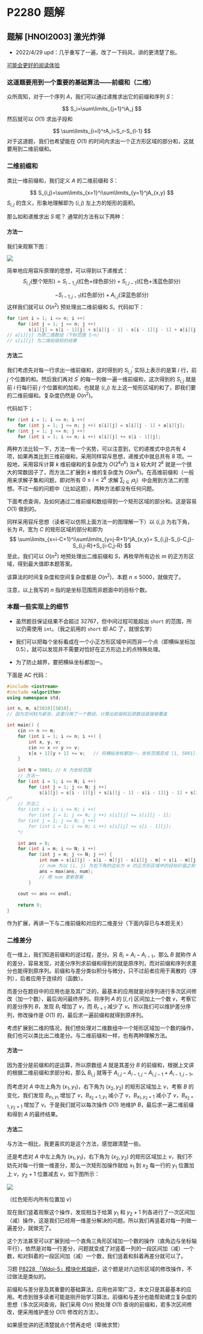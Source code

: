 # P2280 题解

## 题解 [HNOI2003] 激光炸弹

- 2022/4/29 upd：几乎重写了一遍，改了一下码风，讲的更清楚了些。

[可能会更好的阅读体验](https://www.cnblogs.com/sapphire162/p/16208167.html)

### 这道题要用到一个重要的基础算法——前缀和（二维）

众所周知，对于一个序列 $A$，我们可以通过递推求出它的前缀和序列 $S$：

$$
S_i=\sum\limits_{j=1}^iA_j
$$
然后就可以 $O(1)$ 求出子段和

$$
\sum\limits_{i=l}^rA_i=S_r-S_{l-1}
$$
对于这道题，我们也希望能在 $O(1)$ 的时间内求出一个正方形区域的部分和，这就要用到二维前缀和。

### 二维前缀和

类比一维前缀和，我们定义 $A$ 的二维前缀和 $S$：

$$
S_{i,j}=\sum\limits_{x=1}^i\sum\limits_{y=1}^jA_{x,y}
$$
$S_{i,j}$ 的含义，形象地理解即为 $(i,j)$ 左上方的矩形的面积。

那么如和递推求出 $S$ 呢？ 通常的方法有以下两种：

#### 方法一

我们来观察下图：

![](https://cdn.luogu.com.cn/upload/image_hosting/956hox3t.png)

简单地应用容斥原理的思想，可以得到以下递推式：
$$
S_{i,j}(\text{整个矩形})=S_{i-1,j}(\text{红色+绿色部分})+S_{i,j-1}(\text{红色+浅蓝色部分})
$$

$$
-S_{i-1,j-1}(\text{红色部分})+A_{i,j}(\text{深蓝色部分})
$$
这样我们就可以 $O(n^2)$ 预处理出二维前缀和 $S$。代码如下：

```cpp
for (int i = 1; i <= n; i ++)
    for (int j = 1; j <= n; j ++)
        s[i][j] = s[i - 1][j] + s[i][j - 1] - s[i - 1][j - 1] + a[i][j];
// a[i][j] 为原二维数组（下标范围 1~n）
// s[i][j] 为二维前缀和的结果
```

#### 方法二

我们考虑先对每一行求出一维前缀和，这时得到的 $S^\prime_{i,j}$ 实际上表示的是第 $i$ 行，前 $j$ 个位置的和。然后我们再对 $S^\prime$ 的每一列做一遍一维前缀和，这次得到的 $S_{i,j}$ 就是前 $i$ 行每行前 $j$ 个位置和的加和，也就是 $(i,j)$ 左上这一矩形区域的和了，即我们要的二维前缀和。复杂度仍然是 $O(n^2)$。

代码如下：

```cpp
for (int i = 1; i <= n; i ++)
    for (int j = 1; j <= n; j ++) s[i][j] = s[i][j - 1] + a[i][j];
for (int j = 1; j <= n; j ++)
    for (int i = 1; i <= n; i ++) s[i][j] += s[i - 1][j];
```

两种方法比较一下，方法一有一个劣势，可以注意到，它的递推式中总共有 $4$ 项，如果再类比到三维前缀和，采用同样容斥思想，递推式中就总共有 $8$ 项。一般地，采用容斥计算 $k$ 维前缀和的复杂度为 $O(2^k n^k)$ 当 $k$ 较大时 $2^k$ 就是一个很大的常数因子了，而方法二扩展到 $k$ 维的复杂度为 $O(kn^k)$。在高维前缀和（一般用来求解子集和问题，即对所有 $0\leq i<2^k$ 求解 $\sum_{j\subseteq i}a_j$）中会用到方法二的思想。不过一般的问题中（比如这题），两种方法都没有任何问题。

下面考虑查询，及如何通过二维前缀和数组得到一个矩形区域的部分和。这是容易 $O(1)$ 做到的。

同样采用容斥思想（读者可以仿照上面方法一的图理解一下）以 $(i,j)$ 为右下角，长为 $R$，宽为 $C$ 的矩形区域的部分和即为
$$
\sum\limits_{x=i-C+1}^i\sum\limits_{y=j-R+1}^jA_{x,y}= S_{i,j}-S_{i-C,j}-S_{i,j-R}+S_{i-C,j-R}
$$
至此，我们可以 $O(n^2)$ 地预处理出二维前缀和 $S$，再枚举所有边长 $m$ 的正方形区域，得到最大值即本题答案。

该算法的时间复杂度和空间复杂度都是 $O(n^2)$，本题 $n\leq 5000$，就做完了。

注意，以上我写的 $n$ 指的是坐标范围而非题面中的目标个数。

### 本题一些实现上的细节

- 虽然题目保证结果不会超过 $32767$，但中间过程可能超出 $\texttt{short}$ 的范围，所以仍需使用 $\texttt{int}$。（我之前用的 $\texttt{short}$ 却 AC 了，就很玄学）

- 我们可以把每个坐标看成在一个小正方形区域中间而非一个点（即横纵坐标加 $0.5$），就可以发现并不需要对恰好在正方形边上的点特殊处理。

- 为了防止越界，要把横纵坐标都加一。

下面是 AC 代码：

```cpp
#include <iostream>
#include <algorithm>
using namespace std;

int n, m, s[5010][5010];
// 因为空间较为紧张，这里只用了一个数组，计算出前缀和后原数组直接被覆盖

int main() {
	cin >> n >> m;
	for (int i = 1; i <= n; i ++) {
		int x, y, v;
		cin >> x >> y >> v;
		s[x + 1][y + 1] += v;	// 将横纵坐标都加一，坐标范围变成 [1, 5001]，避免越界
	}
	
	int N = 5001; // N 为坐标范围
    // 方法一
	for (int i = 1; i <= N; i ++)
		for (int j = 1; j <= N; j ++)
			s[i][j] = s[i - 1][j] + s[i][j - 1] - s[i - 1][j - 1] + s[i][j];
/*	
	// 方法二
	for (int i = 1; i <= N; i ++)
		for (int j = 1; j <= N; j ++) s[i][j] += s[i][j - 1];
	for (int j = 1; j <= N; j ++)
		for (int i = 1; i <= N; i ++) s[i][j] += s[i - 1][j];
	*/
	
	int ans = 0;
	for (int i = m; i <= N; i ++)
		for (int j = m; j <= N; j ++) {
			int num = s[i][j] - s[i - m][j] - s[i][j - m] + s[i - m][j - m];
            // num 为以 (i, j) 为右下角的边长为 m 的正方形区域中的目标价值之和
			ans = max(ans, num);
            // 用 num 更新答案
		}
	
	cout << ans << endl;
	
	return 0;
}
```

作为扩展，再讲一下与二维前缀和对应的二维差分（下面内容已与本题无关）

### 二维差分

在一维上，我们知道前缀和的逆过程，差分。另 $B_i=A_i-A_{i-1}$，那么 $B$ 就称作 $A$ 的差分，容易发现，对差分序列求前缀和得到的就是原序列，而对前缀和序列求差分也能得到原序列。前缀和与差分类似积分与微分，只不过前者应用于离散的（序列），后者应用于连续的（函数）。

而差分在题目中的应用也是及其广泛的，最基本的应用就是对序列进行多次区间修改（加一个数），最后询问最终序列。将序列 $A$ 的 $[l,r]$ 区间加上一个数 $v$，考察它的差分序列 $B$，发现 $B_{l}$ 增加了 $v$，而 $B_{r+1}$ 减少了 $v$。所以我们可以维护差分序列，修改操作是 $O(1)$ 的，最后求一遍前缀和就得到原序列。

考虑扩展到二维的情况，我们想处理对二维数组中一个矩形区域加一个数的操作，我们也可以类比出二维差分。与二维前缀和一样，也有两种理解方法。

#### 方法一

因为差分是前缀和的逆运算，所以原数组 $A$ 就是其差分 $B$ 的前缀和，根据上文讲的根据二维前缀和求部分和，那么 $B_{i,j}$ 就等于 $A_{i,j}-A_{i-1,j}-A_{i,j-1}+A_{i-1,j-1}$。

而考虑对 $A$ 中左上角为 $(x_1,y_1)$，右下角为 $(x_2,y_2)$ 的矩形区域加上 $v$，考察 $B$ 的变化，我们发现 $B_{x_1,y_1}$ 增加了 $v$，$B_{x_2+1,y_1}$ 减小了 $v$，$B_{x_1,y_2+1}$ 减小了 $v$，$B_{x_2+1,y_2+1}$ 增加了 $v$。于是我们就可以每次操作 $O(1)$ 地维护 $B$，最后求一遍二维前缀和得到 $A$ 的最终结果。

#### 方法二

与方法一相比，我更喜欢的是这个方法，感觉跟清楚一些。

还是考虑对 $A$ 中左上角为 $(x_1,y_1)$，右下角为 $(x_2,y_2)$ 的矩形区域加上 $v$，我们不妨先对每一行做一维差分，那么一次矩形加操作就给 $x_1$ 到 $x_2$ 每一行的 $y_1$ 位置加上 $v$，$y_2+1$ 位置减去 $v$，如下图所示：

![](https://cdn.luogu.com.cn/upload/image_hosting/0vads29h.png)

（红色矩形内所有位置加 $v$）

现在我们竖着观察这个操作，发现相当于给第 $y_1$ 和 $y_2+1$ 列各进行了一次区间加（减）操作，这是我们已经用一维差分解决的问题。所以我们再竖着对每一列做一遍差分，就做完了。

这个方法甚至可以扩展到给一个直角三角形区域加一个数的操作（直角边与坐标轴平行），依然是对每一行差分，问题就变成了对竖着一列的一段区间加（减）一个数，和对斜着的一段区间加（减）一个数，我们竖着和斜着再差分就可以了。

习题 [P8228 「Wdoi-5」模块化核熔炉](https://www.luogu.com.cn/problem/P8228)，这个题是对六边形区域的修改操作，不过做法是类似的。

前缀和与差分是及其重要的基础算法，应用也非常广泛，本文只是其最基本的应用。考虑到很多读者可能是刚开始学习算法，前缀和与差分也能帮助建立复杂度的思想（多次区间查询，我们采用 $O(n)$ 预处理 $O(1)$ 查询的前缀和，若多次区间修改，便采用维护差分 $O(1)$ 修改的方法）。

如果感觉讲的还清楚就点个赞再走吧（卑微求赞）